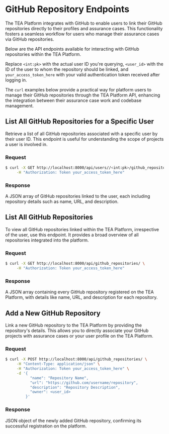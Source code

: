 # GitHub Repository Endpoints

The TEA Platform integrates with GitHub to enable users to link their GitHub repositories directly to their profiles and assurance cases. This functionality fosters a seamless workflow for users who manage their assurance cases via GitHub repositories.

Below are the API endpoints available for interacting with GitHub repositories within the TEA Platform.

Replace `<int:pk>` with the actual user ID you're querying, `<user_id>` with the ID of the user to whom the repository should be linked, and `your_access_token_here` with your valid authentication token received after logging in.

The `curl` examples below provide a practical way for platform users to manage their GitHub repositories through the TEA Platform API, enhancing the integration between their assurance case work and codebase management.

## List All GitHub Repositories for a Specific User

Retrieve a list of all GitHub repositories associated with a specific user by their user ID. This endpoint is useful for understanding the scope of projects a user is involved in.

### Request

```bash
$ curl -X GET http://localhost:8000/api/users//<int:pk>/github_repositories/ \
     -H "Authorization: Token your_access_token_here"
```

### Response

A JSON array of GitHub repositories linked to the user, each including repository details such as name, URL, and description.

## List All GitHub Repositories

To view all GitHub repositories linked within the TEA Platform, irrespective of the user, use this endpoint. It provides a broad overview of all repositories integrated into the platform.

### Request

```bash
$ curl -X GET http://localhost:8000/api/github_repositories/ \
     -H "Authorization: Token your_access_token_here"
```

### Response

A JSON array containing every GitHub repository registered on the TEA Platform, with details like name, URL, and description for each repository.

## Add a New GitHub Repository

Link a new GitHub repository to the TEA Platform by providing the repository's details. This allows you to directly associate your GitHub projects with assurance cases or your user profile on the TEA Platform.

### Request

```bash
$ curl -X POST http://localhost:8000/api/github_repositories/ \
     -H "Content-Type: application/json" \
     -H "Authorization: Token your_access_token_here" \
     -d '{
           "name": "Repository Name",
           "url": "https://github.com/username/repository",
           "description": "Repository Description",
           "owner": <user_id>
         }'
```

### Response

JSON object of the newly added GitHub repository, confirming its successful registration on the platform.
